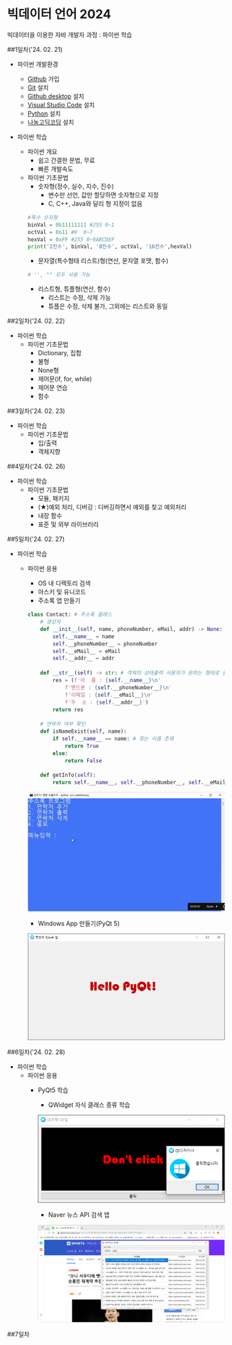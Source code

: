 # 빅데이터 언어 2024
빅데이터을 이용한 자바 개발자 과정 : 파이썬 학습

##1일차('24. 02. 21)
- 파이썬 개발환경
    - [Github](https://github.com/) 가입
    - [Git](https://git-scm.com/) 설치
    - [Github desktop](https://desktop.github.com/) 설치
    - [Visual Studio Code](https://code.visualstudio.com/) 설치
    - [Python](https://www.python.org/) 설치
    - [나눔고딕코딩](https://github.com/naver/nanumfont) 설치

- 파이썬 학습
    - 파이썬 개요
        - 쉽고 간결한 문법, 무료
        - 빠른 개발속도
    - 파이썬 기초문법
        - 숫자형(정수, 실수, 지수, 진수)
            - 변수만 선언, 값만 할당하면 숫자형으로 지정
            - C, C++, Java와 달리 형 지정이 없음
        ```python
        #특수 숫자형
        binVal = 0b11111111 #255 0~1
        octVal = 0o11 #9  0~7
        hexVal = 0xFF #255 0~9ABCDEF
        print('2진수', binVal, '8진수', octVal, '16진수',hexVal)
        ```
        - 문자열(특수형태 리스트)형(연산, 문자열 포맷, 함수)
        ```python
        # '', "" 모두 사용 가능
        ```
        - 리스트형, 튜플형(연산, 함수)
            - 리스트는 수정, 삭제 가능
            - 튜플은 수정, 삭제 불가, 그외에는 리스트와 동일

##2일차('24. 02. 22)
- 파이썬 학습
    - 파이썬 기초문법
        - Dictionary, 집합
        - 불형
        - None형
        - 제어문(if, for, while)
        - 제어문 연습
        - 함수

##3일차('24. 02. 23)
- 파이썬 학습
    - 파이썬 기초문법
        - 입/출력
        - 객체지향

##4일차('24. 02. 26)
- 파이썬 학습
    - 파이썬 기초문법
        - 모듈, 패키지
        - (★)예외 처리, 디버깅 : 디버깅하면서 예외를 찾고 예외처리
        - 내장 함수
        - 표준 및 외부 라이브러리

##5일차('24. 02. 27)
- 파이썬 학습
    - 파이썬 응용
        - OS 내 디렉토리 검색
        - 아스키 및 유니코드
        - 주소록 앱 만들기

        ```python
        class Contact: # 주소록 클래스
            # 생성자
            def __init__(self, name, phoneNumber, eMail, addr) -> None:
                self.__name__ = name
                self.__phoneNumber__ = phoneNumber
                self.__eMail__ = eMail
                self.__addr__ = addr

            def __str__(self) -> str: # 객체의 상태출력 사용자가 원하는 형태로 출력
                res = (f'이  름 : {self.__name__}\n'
                    f'핸드폰 : {self.__phoneNumber__}\n'
                    f'이메일 : {self.__eMail__}\n'
                    f'주  소 : {self.__addr__}')
                return res
                
            # 연락처 여부 확인
            def isNameExist(self, name):
                if self.__name__ == name: # 찾는 이름 존재
                    return True
                else:
                    return False
                
            def getInfo(self):
                return self.__name__, self.__phoneNumber__, self.__eMail__, self.__addr__
        ```

        ![주소록앱](https://raw.githubusercontent.com/vinca0224/JavaBigData2024/main/images/bigdata01.gif)

        - Windows App 만들기(PyQt 5)

        ![QtApp](https://raw.githubusercontent.com/vinca0224/JavaBigData2024/main/images/bigdata02.png)

##6일차('24. 02. 28)
- 파이썬 학습
    - 파이썬 응용
        - PyQt5 학습
            - QWidget 자식 클래스 종류 학습

            ![QtApp](https://raw.githubusercontent.com/vinca0224/JavaBigData2024/main/images/bigdata03.png)

            - Naver 뉴스 API 검색 앱

             ![QtApp](https://raw.githubusercontent.com/vinca0224/JavaBigData2024/main/images/bigdata04.png)

##7일차